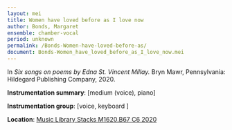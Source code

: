 ```yaml
---
layout: mei
title: Women have loved before as I love now
author: Bonds, Margaret
ensemble: chamber-vocal
period: unknown
permalink: /Bonds-Women-have-loved-before-as/
document: Bonds-Women_have_loved_before_as_I_love_now.mei
---
```


In *Six songs on poems by Edna St. Vincent Millay.* Bryn Mawr, Pennsylvania: Hildegard Publishing Company, 2020.

**Instrumentation summary**: [medium (voice), piano]

**Instrumentation group**: [voice, keyboard ]

**Location**: <a href="https://tufts-primo.hosted.exlibrisgroup.com/permalink/f/14dinuo/01TUN_ALMA21275315470003851" target="_blank">Music Library Stacks M1620.B67 C6 2020</a>
